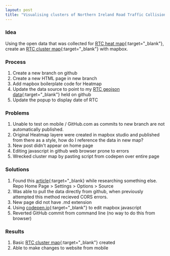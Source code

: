 ```yaml
---
layout: post
title: "Visualising clusters of Northern Ireland Road Traffic Collisions (RTC's)"
---
```


### Idea
Using the open data that was collected for [RTC heat map](https://williamorrie.github.io/rtc_heatmap.html){:target="_blank"}, create an [RTC cluster map](https://williamorrie.github.io/rtc_clusters.html){:target="_blank"} with mapbox.

### Process 
1. Create a new branch on github
2. Create a new HTML page in new branch
3. Add mapbox boilerplate code for Heatmap
4. Update the data source to point to my [RTC geojson data](https://williamorrie.github.io/RTC_geo.json){:target="_blank"} held on github
5. Update the popup to display date of RTC

### Problems
1. Unable to test on mobile / GitHub.com as commits to new branch are not automatically published.
2. Original Heatmap layere were created in mapbox studio and published from there as a style, how do I reference the data in new map?
3. New post didn't appear on home page
4. Editing javascript in github web browser prone to errors
5. Wrecked cluster map by pasting script from codepen over entire page

### Solutions
1. Found this [article](https://automationpanda.com/2021/03/24/testing-github-pages-without-local-jekyll-setup/){:target="_blank} while researching something else. Repo Home Page > Settings > Options > Source
2. Was able to pull the data directly from github, when previously attempted this method recieved CORS errors.
3. New page did not have .md extension
4. Using [codepen.io](https://codepen.io/){:target="_blank"} to edit mapbox javascript
5. Reverted GitHub commit from command line (no way to do this from browser)

### Results
1. Basic [RTC cluster map](https://williamorrie.github.io/rtc_heatmap.html){:target="_blank"} created
2. Able to make changes to website from mobile
